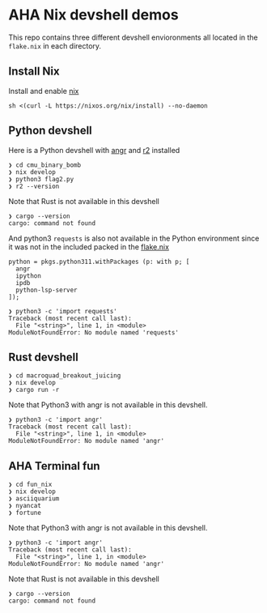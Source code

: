# AHA Nix devshell demos

This repo contains three different devshell envioronments all located in the `flake.nix` in each directory.

## Install Nix

Install and enable [nix](https://nixos.org/download/)

```
sh <(curl -L https://nixos.org/nix/install) --no-daemon
```

## Python devshell

Here is a Python devshell with [angr](https://github.com/angr/angr) and [r2](https://rada.re/n/radare2.html) installed

```
❯ cd cmu_binary_bomb
❯ nix develop
❯ python3 flag2.py
❯ r2 --version
```

Note that Rust is not available in this devshell

```
❯ cargo --version
cargo: command not found
```

And python3 `requests` is also not available in the Python environment
since it was not in the included packed in the [flake.nix](./cmu_binary_bomb/flake.nix#L12)

```
python = pkgs.python311.withPackages (p: with p; [ 
  angr
  ipython 
  ipdb
  python-lsp-server
]);
```

```
❯ python3 -c 'import requests'
Traceback (most recent call last):
  File "<string>", line 1, in <module>
ModuleNotFoundError: No module named 'requests'
```

## Rust devshell

```
❯ cd macroquad_breakout_juicing
❯ nix develop
❯ cargo run -r
```

Note that Python3 with angr is not available in this devshell.

```
❯ python3 -c 'import angr'
Traceback (most recent call last):
  File "<string>", line 1, in <module>
ModuleNotFoundError: No module named 'angr'
```

## AHA Terminal fun

```
❯ cd fun_nix
❯ nix develop
❯ asciiquarium
❯ nyancat
❯ fortune
```

Note that Python3 with angr is not available in this devshell.

```
❯ python3 -c 'import angr'
Traceback (most recent call last):
  File "<string>", line 1, in <module>
ModuleNotFoundError: No module named 'angr'
```

Note that Rust is not available in this devshell

```
❯ cargo --version
cargo: command not found
```
